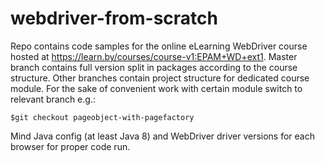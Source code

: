 # webdriver-from-scratch
Repo contains code samples for the online eLearning WebDriver course hosted at https://learn.by/courses/course-v1:EPAM+WD+ext1. 
Master branch contains full version split in packages according to the course structure. 
Other branches contain project structure for dedicated course module. 
For the sake of convenient work with certain module switch to relevant branch e.g.:

`$git checkout pageobject-with-pagefactory`

Mind Java config (at least Java 8) and WebDriver driver versions for each browser for proper code run.
